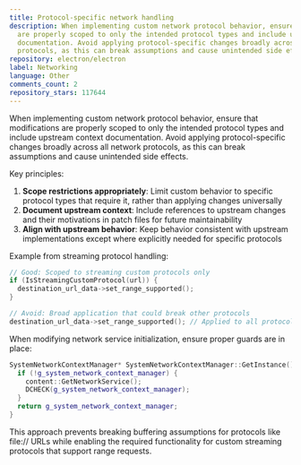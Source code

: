 ```yaml
---
title: Protocol-specific network handling
description: When implementing custom network protocol behavior, ensure that modifications
  are properly scoped to only the intended protocol types and include upstream context
  documentation. Avoid applying protocol-specific changes broadly across all network
  protocols, as this can break assumptions and cause unintended side effects.
repository: electron/electron
label: Networking
language: Other
comments_count: 2
repository_stars: 117644
---
```


When implementing custom network protocol behavior, ensure that modifications are properly scoped to only the intended protocol types and include upstream context documentation. Avoid applying protocol-specific changes broadly across all network protocols, as this can break assumptions and cause unintended side effects.

Key principles:
1. **Scope restrictions appropriately**: Limit custom behavior to specific protocol types that require it, rather than applying changes universally
2. **Document upstream context**: Include references to upstream changes and their motivations in patch files for future maintainability
3. **Align with upstream behavior**: Keep behavior consistent with upstream implementations except where explicitly needed for specific protocols

Example from streaming protocol handling:
```cpp
// Good: Scoped to streaming custom protocols only
if (IsStreamingCustomProtocol(url)) {
  destination_url_data->set_range_supported();
}

// Avoid: Broad application that could break other protocols
destination_url_data->set_range_supported(); // Applied to all protocols
```

When modifying network service initialization, ensure proper guards are in place:
```cpp
SystemNetworkContextManager* SystemNetworkContextManager::GetInstance() {
  if (!g_system_network_context_manager) {
    content::GetNetworkService();
    DCHECK(g_system_network_context_manager);
  }
  return g_system_network_context_manager;
}
```

This approach prevents breaking buffering assumptions for protocols like file:// URLs while enabling the required functionality for custom streaming protocols that support range requests.